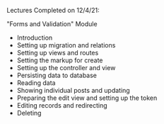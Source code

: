Lectures Completed on 12/4/21:

"Forms and Validation" Module
* Introduction
* Setting up migration and relations
* Setting up views and routes
* Setting the markup for create
* Setting up the controller and view
* Persisting data to database
* Reading data
* Showing individual posts and updating
* Preparing the edit view and setting up the token
* Editing records and redirecting
* Deleting